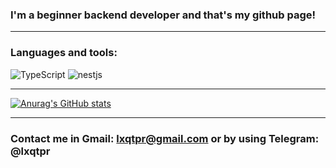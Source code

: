 ### I'm a beginner backend developer and that's my github page!

<hr>

### Languages and tools:

![TypeScript](https://img.shields.io/badge/-TypeScript-323330?style=for-the-badge&logo=typescript)
![nestjs](https://img.shields.io/badge/-nestjs-323330?style=for-the-badge&logo=nestjs)

<hr>

[![Anurag's GitHub stats](https://github-readme-stats.vercel.app/api?username=lxqtpr&show_icons=true&theme=dracula)](https://github.com/anuraghazra/github-readme-stats)

<hr>

### Contact me in Gmail: lxqtpr@gmail.com or by using Telegram: @lxqtpr
